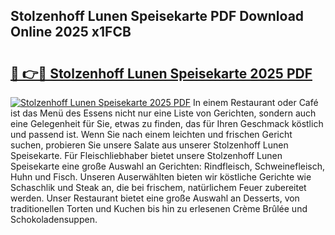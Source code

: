 ## Stolzenhoff Lunen Speisekarte PDF Download Online 2025 x1FCB

# <h2><a href="http://gc92b8.nevu.top/?p=Stolzenhoff+Lunen+Speisekarte">🔗 👉🔴 Stolzenhoff Lunen Speisekarte 2025 PDF</a></h2>

[![Stolzenhoff Lunen Speisekarte 2025 PDF](https://i.imgur.com/dBaPXMq.png)](http://gc92b8.nevu.top/?p=Stolzenhoff+Lunen+Speisekarte)
In einem Restaurant oder Café ist das Menü des Essens nicht nur eine Liste von Gerichten, sondern auch eine Gelegenheit für Sie, etwas zu finden, das für Ihren Geschmack köstlich und passend ist. Wenn Sie nach einem leichten und frischen Gericht suchen, probieren Sie unsere Salate aus unserer Stolzenhoff Lunen Speisekarte. Für Fleischliebhaber bietet unsere Stolzenhoff Lunen Speisekarte eine große Auswahl an Gerichten: Rindfleisch, Schweinefleisch, Huhn und Fisch. Unseren Auserwählten bieten wir köstliche Gerichte wie Schaschlik und Steak an, die bei frischem, natürlichem Feuer zubereitet werden. Unser Restaurant bietet eine große Auswahl an Desserts, von traditionellen Torten und Kuchen bis hin zu erlesenen Crème Brûlée und Schokoladensuppen.
